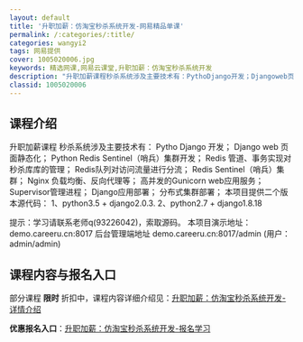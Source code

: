 ```yaml
---
layout: default
title: '升职加薪：仿淘宝秒杀系统开发-网易精品单课'
permalink: /:categories/:title/
categories: wangyi2
tags: 网易提供
cover: 1005020006.jpg
keywords: 精选网课,网易云课堂,升职加薪：仿淘宝秒杀系统开发
description: "升职加薪课程秒杀系统涉及主要技术有：PythoDjango开发；Djangoweb页面静态化；PythonRedisSentinel（哨兵）集群开发；Redis管道、事务实现对秒杀库库的管理"
classid: 1005020006
---
```


## 课程介绍

升职加薪课程
秒杀系统涉及主要技术有：
Pytho Django 开发；
Django web 页面静态化；
Python Redis Sentinel（哨兵）集群开发；
Redis 管道、事务实现对秒杀库库的管理；
Redis队列对访问流量进行分流；
Redis Sentinel（哨兵）集群；
Nginx 负载均衡、反向代理等；
高并发的Gunicorn web应用服务；
Supervisor管理进程；
Django应用部署；
分布式集群部署；
本项目提供二个版本源代码：
1、python3.5 + django2.0.3.
2、python2.7 + django1.8.18

提示：学习请联系老师q(93226042)，索取源码。
本项目演示地址：demo.careeru.cn:8017
   后台管理端地址 demo.careeru.cn:8017/admin   (用户：admin/admin)

## 课程内容与报名入口

部分课程 **限时** 折扣中，课程内容详细介绍见：[升职加薪：仿淘宝秒杀系统开发-详情介绍](https://study.163.com/course/introduction/1005020006.htm?share=1&shareId=1025206652&utm_campaign=share&utm_medium=iphoneShare&utm_source=&utm_u=1025206652)

**优惠报名入口**：[升职加薪：仿淘宝秒杀系统开发-报名学习](https://study.163.com/course/introduction/1005020006.htm?share=1&shareId=1025206652&utm_campaign=share&utm_medium=iphoneShare&utm_source=&utm_u=1025206652)

